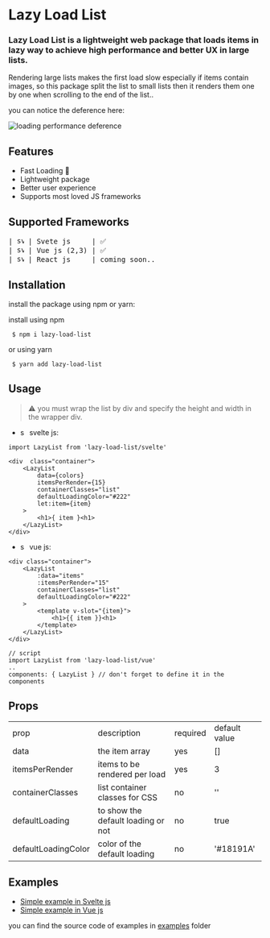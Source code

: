 # Lazy Load List

### Lazy Load List is a lightweight web package that loads items in lazy way to achieve high performance and better UX in large lists.

Rendering large lists makes the first load slow especially if items contain images, so this package split the list to small lists then it renders them one by one when scrolling to the end of the list..

you can notice the deference here:

![loading performance deference](https://lh3.googleusercontent.com/pw/AM-JKLXhB1jRKtOi4OhwEfINuYPKGD0LF4XBoQa0XbFoH9jUPQGW0GsOEl-cgnGzIrutEarCEwIDfV23jpI80P-xtIsgmv9oJD2KfImErE66p-5EukjEPCSVefObsHcS7FvZXnjSqC-MpnCpa-Vywq61KvGb=w1280-h720-no?authuser=0)
## Features

 - Fast Loading 🚀
 - Lightweight package
 - Better user experience 
 - Supports most loved JS frameworks

 

## Supported Frameworks
<pre>
| <img width="14" src="https://upload.wikimedia.org/wikipedia/commons/thumb/1/1b/Svelte_Logo.svg/1200px-Svelte_Logo.svg.png" alt="svelte logo"/> | Svete js     | ✅
| <img width="14" src="https://upload.wikimedia.org/wikipedia/commons/thumb/9/95/Vue.js_Logo_2.svg/2367px-Vue.js_Logo_2.svg.png" alt="svelte"/> | Vue js (2,3) | ✅
| <img width="14" src="https://upload.wikimedia.org/wikipedia/commons/thumb/4/47/React.svg/640px-React.svg.png" alt="svelte"/> | React js     | coming soon..
</pre>

## Installation

install the package using npm or yarn:

install using npm

`  $ npm i lazy-load-list `

or using yarn

`  $ yarn add lazy-load-list `

## Usage

> ⚠  you must wrap the list by div and specify the height and width in the wrapper div.

- <img width="14" src="https://upload.wikimedia.org/wikipedia/commons/thumb/1/1b/Svelte_Logo.svg/1200px-Svelte_Logo.svg.png" alt="svelte logo"/> svelte js:

> 
	import LazyList from 'lazy-load-list/svelte'

	<div  class="container">
		<LazyList
			data={colors}
			itemsPerRender={15}
			containerClasses="list"
			defaultLoadingColor="#222"
			let:item={item}
		>
			<h1>{ item }<h1>
		</LazyList>
	</div>

- <img width="14" src="https://upload.wikimedia.org/wikipedia/commons/thumb/9/95/Vue.js_Logo_2.svg/2367px-Vue.js_Logo_2.svg.png" alt="svelte"/> vue js:

> 
	<div class="container">
		<LazyList
			:data="items"
			:itemsPerRender="15"
			containerClasses="list"
			defaultLoadingColor="#222"
		>
			<template v-slot="{item}">
			    <h1>{{ item }}<h1>
			</template>
		</LazyList>
	</div>

	// script
	import LazyList from 'lazy-load-list/vue'
	..
	components: { LazyList } // don't forget to define it in the components
	

## Props

<table>
	<tr>
		<td>prop</td>
		<td>description</td>
		<td>required</td>
		<td>default value</td>
	</tr>
	<tr>
		<td>data</td>
		<td>the item array</td>
		<td>yes</td>
		<td>[]</td>
	</tr>
	<tr>
		<td>itemsPerRender</td>
		<td>items to be rendered per load</td>
		<td>yes</td>
		<td>3</td>
	</tr>
	<tr>
		<td>containerClasses</td>
		<td>list container classes for CSS</td>
		<td>no</td>
		<td>''</td>
	</tr>
	<tr>
		<td>defaultLoading</td>
		<td>to show the default loading or not</td>
		<td>no</td>
		<td>true</td>
	</tr>
	<tr>
		<td>defaultLoadingColor</td>
		<td>color of the default loading </td>
		<td>no</td>
		<td>'#18191A'</td>
	</tr>
</table>

## Examples

-  [Simple example in Svelte js](https://lazy-load-svelte-example.netlify.com)
-  [Simple example in Vue js](https://lazy-load-vue-example.netlify.com)

you can find the source code of examples in [examples](https://github.com/omer73364/lazy-load-list/tree/main/examples) folder


